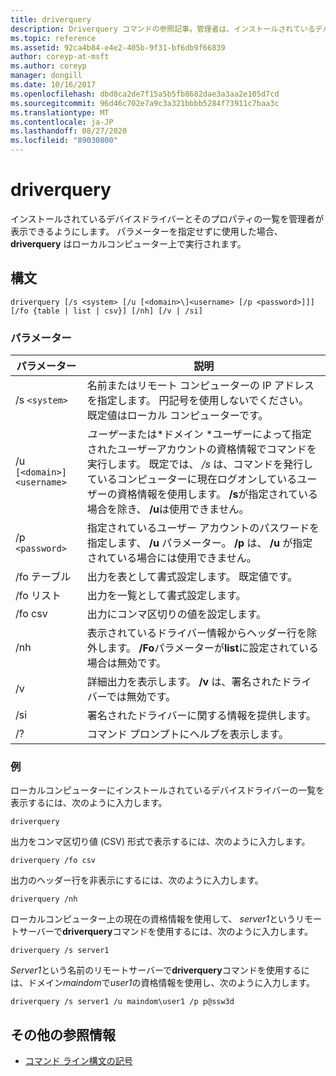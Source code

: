 ```yaml
---
title: driverquery
description: Driverquery コマンドの参照記事。管理者は、インストールされているデバイスドライバーとそのプロパティの一覧を表示できます。
ms.topic: reference
ms.assetid: 92ca4b84-e4e2-405b-9f31-bf6db9f66839
author: coreyp-at-msft
ms.author: coreyp
manager: dongill
ms.date: 10/16/2017
ms.openlocfilehash: dbd8ca2de7f15a5b5fb8682dae3a3aa2e105d7cd
ms.sourcegitcommit: 96d46c702e7a9c3a321bbbb5284f73911c7baa3c
ms.translationtype: MT
ms.contentlocale: ja-JP
ms.lasthandoff: 08/27/2020
ms.locfileid: "89030800"
---
```

# <a name="driverquery"></a>driverquery

インストールされているデバイスドライバーとそのプロパティの一覧を管理者が表示できるようにします。 パラメーターを指定せずに使用した場合、 **driverquery** はローカルコンピューター上で実行されます。

## <a name="syntax"></a>構文

```
driverquery [/s <system> [/u [<domain>\]<username> [/p <password>]]] [/fo {table | list | csv}] [/nh] [/v | /si]
```

### <a name="parameters"></a>パラメーター

| パラメーター | 説明 |
| --------- |------------ |
| /s `<system>` | 名前またはリモート コンピューターの IP アドレスを指定します。 円記号を使用しないでください。 既定値はローカル コンピューターです。 |
| /u `[<domain>]<username>` | *ユーザー*または*ドメイン \*ユーザーによって指定されたユーザーアカウントの資格情報でコマンドを実行します。 既定では、 */s* は、コマンドを発行しているコンピューターに現在ログオンしているユーザーの資格情報を使用します。 **/s**が指定されている場合を除き、 **/u**は使用できません。 |
| /p `<password>` | 指定されているユーザー アカウントのパスワードを指定します、 **/u** パラメーター。 **/p** は、 **/u** が指定されている場合には使用できません。 |
| /fo テーブル | 出力を表として書式設定します。 既定値です。 |
| /fo リスト | 出力を一覧として書式設定します。 |
| /fo csv | 出力にコンマ区切りの値を設定します。 |
| /nh | 表示されているドライバー情報からヘッダー行を除外します。 **/Fo**パラメーターが**list**に設定されている場合は無効です。 |
| /v | 詳細出力を表示します。 **/v** は、署名されたドライバーでは無効です。 |
| /si | 署名されたドライバーに関する情報を提供します。 |
| /? | コマンド プロンプトにヘルプを表示します。 |

### <a name="examples"></a>例

ローカルコンピューターにインストールされているデバイスドライバーの一覧を表示するには、次のように入力します。

```
driverquery
```

出力をコンマ区切り値 (CSV) 形式で表示するには、次のように入力します。

```
driverquery /fo csv
```

出力のヘッダー行を非表示にするには、次のように入力します。

```
driverquery /nh
```

ローカルコンピューター上の現在の資格情報を使用して、 *server1*というリモートサーバーで**driverquery**コマンドを使用するには、次のように入力します。

```
driverquery /s server1
```

*Server1*という名前のリモートサーバーで**driverquery**コマンドを使用するには、ドメイン*maindom*で*user1*の資格情報を使用し、次のように入力します。

```
driverquery /s server1 /u maindom\user1 /p p@ssw3d
```

## <a name="additional-references"></a>その他の参照情報

- [コマンド ライン構文の記号](command-line-syntax-key.md)